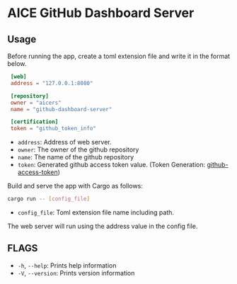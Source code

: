 # AICE GitHub Dashboard Server

## Usage

Before running the app, create a toml extension file and write it in the format below.

```toml
 [web]
 address = "127.0.0.1:8080"

 [repository]
 owner = "aicers"
 name = "github-dashboard-server"

 [certification]
 token = "github_token_info"
```

* `address`: Address of web server.
* `owner`: The owner of the github repository
* `name`: The name of the github repository
* `token`: Generated github access token value. (Token Generation: [github-access-token](https://docs.github.com/en/authentication/keeping-your-account-and-data-secure/creating-a-personal-access-token#creating-a-token))

Build and serve the app with Cargo as follows:

```sh
cargo run -- [config_file]
```

* `config_file`: Toml extension file name including path.

The web server will run using the address value in the config file.

## FLAGS

* `-h`, `--help`: Prints help information
* `-V`, `--version`: Prints version information
